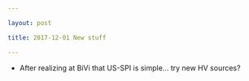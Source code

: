 ```yaml
---

layout: post

title: 2017-12-01 New stuff

---
```



-   After realizing at BiVi that US-SPI is simple... try new HV sources?

